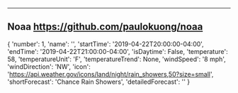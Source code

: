 ------------------------------------------------------------
Noaa
https://github.com/paulokuong/noaa
-------------------------------------------------------------
{
	'number': 1,
	'name': '',
	'startTime': '2019-04-22T20:00:00-04:00',
	'endTime': '2019-04-22T21:00:00-04:00',
	'isDaytime': False,
	'temperature': 58,
	'temperatureUnit': 'F',
	'temperatureTrend': None,
	'windSpeed': '8 mph',
	'windDirection': 'NW',
	'icon': 'https://api.weather.gov/icons/land/night/rain_showers,50?size=small',
	'shortForecast': 'Chance Rain Showers',
	'detailedForecast': ''
}

